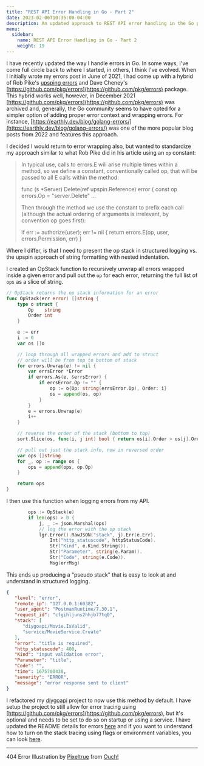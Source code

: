 ```yaml
---
title: "REST API Error Handling in Go - Part 2"
date: 2023-02-06T10:35:00-04:00
description: An updated approach to REST API error handling in the Go programming language.
menu:
  sidebar:
    name: REST API Error Handling in Go - Part 2
    weight: 19
---
```


I have recently updated the way I handle errors in Go. In some ways, I've come full circle back to where I started, in others, I think I've evolved. When I initially wrote my errors post in June of 2021, I had come up with a hybrid of Rob Pike's [upsping errors](https://commandcenter.blogspot.com/2017/12/error-handling-in-upspin.html) and Dave Cheney's [https://github.com/pkg/errors](https://github.com/pkg/errors) package. This hybrid works well, however, in December 2021 [https://github.com/pkg/errors](https://github.com/pkg/errors) was archived and, generally, the Go community seems to have opted for a simpler option of adding proper error context and wrapping errors. For instance, [https://earthly.dev/blog/golang-errors/](https://earthly.dev/blog/golang-errors/) was one of the more popular blog posts from 2022 and features this approach.

I decided I would return to error wrapping also, but wanted to standardize my approach similar to what Rob Pike did in his article using an `op` constant:

> In typical use, calls to errors.E will arise multiple times within a method, so we define a constant, conventionally called op, that will be passed to all E calls within the method:
>
>  func (s *Server) Delete(ref upspin.Reference) error {
>    const op errors.Op = "server.Delete"
>     ...
>
> Then through the method we use the constant to prefix each call (although the actual ordering of arguments is irrelevant, by convention op goes first):
>
> if err := authorize(user); err != nil {
>     return errors.E(op, user, errors.Permission, err)
>   }

Where I differ, is that I need to present the op stack in structured logging vs. the upspin approach of string formatting with nested indentation.

I created an OpStack function to recursively unwrap all errors wrapped inside a given error and pull out the `op` for each error, returning the full list of `ops` as a slice of string.

```go
// OpStack returns the op stack information for an error
func OpStack(err error) []string {
    type o struct {
        Op    string
        Order int
    }

    e := err
    i := 0
    var os []o

    // loop through all wrapped errors and add to struct
    // order will be from top to bottom of stack
    for errors.Unwrap(e) != nil {
        var errsError *Error
        if errors.As(e, &errsError) {
            if errsError.Op != "" {
                op := o{Op: string(errsError.Op), Order: i}
                os = append(os, op)
            }
        }
        e = errors.Unwrap(e)
        i++
    }

    // reverse the order of the stack (bottom to top)
    sort.Slice(os, func(i, j int) bool { return os[i].Order > os[j].Order })

    // pull out just the stack info, now in reversed order
    var ops []string
    for _, op := range os {
        ops = append(ops, op.Op)
    }

    return ops
}
```

I then use this function when logging errors from my API.

```go
        ops := OpStack(e)
        if len(ops) > 0 {
            j, _ := json.Marshal(ops)
            // log the error with the op stack
            lgr.Error().RawJSON("stack", j).Err(e.Err).
                Int("http_statuscode", httpStatusCode).
                Str("Kind", e.Kind.String()).
                Str("Parameter", string(e.Param)).
                Str("Code", string(e.Code)).
                Msg(errMsg)
```

This ends up producing a "pseudo stack" that is easy to look at and understand in structured logging.

```json
{
   "level": "error",
   "remote_ip": "127.0.0.1:60382",
   "user_agent": "PostmanRuntime/7.30.1",
   "request_id": "cfgihljuns2hhjb77tq0",
   "stack": [
      "diygoapi/Movie.IsValid",
      "service/MovieService.Create"
   ],
   "error": "title is required",
   "http_statuscode": 400,
   "Kind": "input validation error",
   "Parameter": "title",
   "Code": "",
   "time": 1675700438,
   "severity": "ERROR",
   "message": "error response sent to client"
}
```

I refactored my [diygoapi](https://github.com/gilcrest/diygoapi) project to now use this method by default. I have setup the project to still allow for error tracing using [https://github.com/pkg/errors](https://github.com/pkg/errors), but it's optional and needs to be set to do so on startup or using a service. I have updated the README details for errors [here](https://github.com/gilcrest/diygoapi#errors) and if you want to understand how to turn on the stack tracing using flags or environment variables, you can look [here](https://github.com/gilcrest/diygoapi#step-3---prepare-environment-2-options).

---
404 Error Illustration by [Pixeltrue](https://icons8.com/illustrations/author/5ec7b0e101d0360016f3d1b3) from [Ouch!](https://icons8.com/illustrations)
